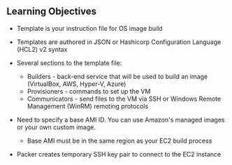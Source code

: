 ## Learning Objectives

* Template is your instruction file for OS image build
* Templates are authored in JSON or Hashicorp Configuration Language (HCL2) v2 syntax
* Several sections to the template file:
  * Builders - back-end service that will be used to build an image (VirtualBox, AWS, Hyper-V, Azure)
  * Provisioners - commands to set up the VM
  * Communicators - send files to the VM via SSH or Windows Remote Management (WinRM) remoting protocols

* Need to specify a base AMI ID. You can use Amazon's managed images or your own custom image.
  * Base AMI must be in the same region as your EC2 build process
  
* Packer creates temporary SSH key pair to connect to the EC2 instance